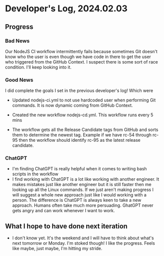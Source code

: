 # Developer's Log, 2024.02.03

## Progress

### Bad News

Our NodeJS CI workflow intermittently fails because sometimes Git doesn't know who the user is even though we have code in there to get the user who triggered from the GitHub Context. I suspect there is some sort of race
condition. I'll keep looking into it.

### Good News

I did complete the goals I set in the previous developer's log! Which were

* Updated nodejs-ci.yml to not use hardcoded user when performing Git commands. It is now dynamic coming from
GitHub Context.

* Created the new workflow nodejs-cd.yml. This workflow runs every 5 mins
* The workflow gets all the Release Candidate tags from GitHub and sorts them to determine the newest
tag. Example if we have rc-54 through rc-95 then the workflow should identify rc-95 as the latest
release candidate.

### ChatGPT

* I'm finding ChatGPT is really helpful when it comes to writing bash scripts in the workflow
* I find working with ChatGPT is a lot like working with another engineer. It makes mistakes just like
another engineer but it is still faster then me looking up all the Linux commands. If we just aren't making
progress I will suggest a whole new approach just like I would working with a person. The difference is ChatGPT is always keen to take a new approach. Humans often take much more persuading. GhatGPT never gets
angry and can work whenever I want to work.

## What I hope to have done next iteration

* I don't know yet. It's the weekend and I will have to think about what's next tomorrow or Monday. I'm stoked though! I like the progress. Feels like maybe, just maybe, I'm hitting my stride.
